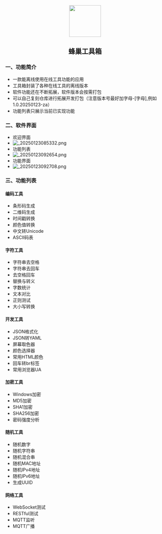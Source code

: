 <div align="center">
<img src="https://s2.loli.net/2024/03/06/gTFN1fcst8QGeaZ.jpg" style="width:100px;" width="100"/>
<h2>蜂巢工具箱</h2>
</div>


### 一、功能简介


- 一款能离线使用在线工具功能的应用
- 工具箱封装了各种在线工具的离线版本
- 软件功能还在不断拓展，软件版本会按需打包
- 可以自己复刻仓库进行拓展开发打包（注意版本号最好加字母-[字母],例如1.0.20250123-za）
- 功能列表只展示当前已实现功能

### 二、软件界面

- 欢迎界面
- ![_20250123085332.png](https://s2.loli.net/2025/06/15/AFtGaCTi4ecHsOn.png)
- 功能列表
- ![_20250123092654.png](https://s2.loli.net/2025/06/15/qFIiXnpmW7vuwyk.png)
- 功能界面
- ![_20250123092708.png](https://s2.loli.net/2025/06/15/e1V7jp5OhxLBUim.png)

### 三、功能列表

#### 编码工具
- 条形码生成
- 二维码生成
- 时间戳转换
- 颜色值转换
- 中文转Unicode
- ASCII码表

#### 字符工具
- 字符串去空格
- 字符串去回车
- 去空格回车
- 替换与转义
- 字数统计
- 文本对比
- 正则测试
- 大小写转换

#### 开发工具
- JSON格式化
- JSON转YAML
- 屏幕取色器
- 颜色选择器
- 常用HTML颜色
- 回车转br标签
- 常用浏览器UA

#### 加密工具
- Windows加密
- MD5加密
- SHA1加密
- SHA256加密
- 密码强度分析

#### 随机工具
- 随机数字
- 随机字符串
- 随机混合串
- 随机MAC地址
- 随机IPv4地址
- 随机IPv6地址
- 生成UUID

#### 网络工具
- WebSocket测试
- RESTful测试
- MQTT监听
- MQTT广播

